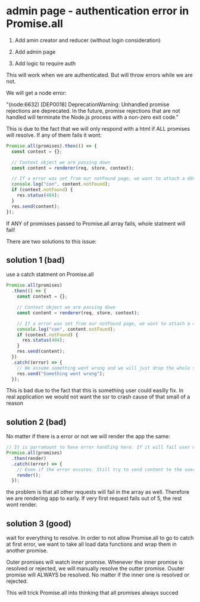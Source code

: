 # admin page - authentication error in Promise.all

1. Add amin creator and reducer (without login consideration)

2. Add admin page

3. Add logic to require auth

This will work when we are authenticated. But will throw errors while we are not.

We will get a node error:

"(node:6632) [DEP0018] DeprecationWarning: Unhandled promise rejections are deprecated. In the future, promise rejections that are not handled will terminate the Node.js process with a non-zero exit code."

This is due to the fact that we will only respond with a html if ALL promises will resolve. If any of them fails it wont:

```js
Promise.all(promises).then(() => {
  const context = {};

  // Context object we are passing down
  const content = renderer(req, store, context);

  // If a error was set from our notFound page, we want to attach a 404
  console.log("con", content.notFound);
  if (context.notFound) {
    res.status(404);
  }
  res.send(content);
});
```

If ANY of promisses passed to Promise.all array fails, whole statment will fail!

There are two solutions to this issue:

## solution 1 (bad)

use a catch statment
on Promise.all

```js
Promise.all(promises)
  .then(() => {
    const context = {};

    // Context object we are passing down
    const content = renderer(req, store, context);

    // If a error was set from our notFound page, we want to attach a 404
    console.log("con", content.notFound);
    if (context.notFound) {
      res.status(404);
    }
    res.send(content);
  })
  .catch((error) => {
    // We assume something went wrong and we will just drop the whole ssr process
    res.send("Something went wrong");
  });
```

This is bad due to the fact that this is something user could easilly fix. In real application we would not want the ssr to crash cause of that small of a reason

## solution 2 (bad)

No matter if there is a error or not we will render the app the same:

```js
// It is parramount to have error handling here. If it will fail user will never recive back his page! It will be just changing
Promise.all(promises)
  .then(render)
  .catch((error) => {
    // Even if the error occures. Still try to send content to the user
    render();
  });
```

the problem is that all other requests will fail in the array as well. Therefore we are rendering app to early.
If very first request fails out of 5, the rest wont render.

## solution 3 (good)

wait for everything to resolve.
In order to not allow Promise.all to go to catch at first error, we want to take all load data functions and wrap them in another promise.

Outer promises will watch inner promise. Whenever the inner promise is resolved or rejected, we will manually resolve the outter promise.
Ouuter promise will ALWAYS be resolved. No matter if the inner one is resolved or rejected.

This will trick Promise.all into thinking that all promises always succed
